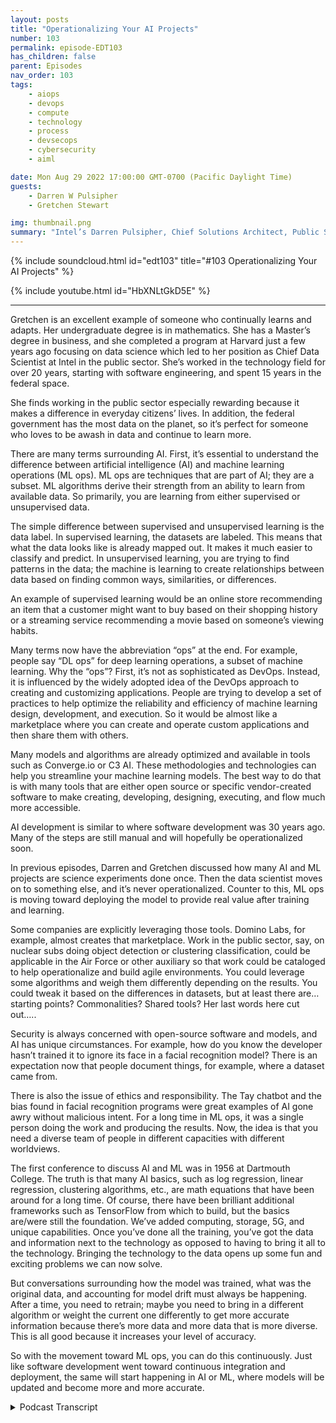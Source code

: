 ```yaml
---
layout: posts
title: "Operationalizing Your AI Projects"
number: 103
permalink: episode-EDT103
has_children: false
parent: Episodes
nav_order: 103
tags:
    - aiops
    - devops
    - compute
    - technology
    - process
    - devsecops
    - cybersecurity
    - aiml

date: Mon Aug 29 2022 17:00:00 GMT-0700 (Pacific Daylight Time)
guests:
    - Darren W Pulsipher
    - Gretchen Stewart

img: thumbnail.png
summary: "Intel’s Darren Pulsipher, Chief Solutions Architect, Public Sector, and Gretchen Stewart, Chief Data Scientist, Public Sector, discuss operationalizing AI projects."
---
```


{% include soundcloud.html id="edt103" title="#103 Operationalizing Your AI Projects" %}

{% include youtube.html id="HbXNLtGkD5E" %}

---

Gretchen is an excellent example of someone who continually learns and adapts. Her undergraduate degree is in mathematics. She has a Master’s degree in business, and she completed a program at Harvard just a few years ago focusing on data science which led to her position as Chief Data Scientist at Intel in the public sector. She’s worked in the technology field for over 20 years, starting with software engineering, and spent 15 years in the federal space.

She finds working in the public sector especially rewarding because it makes a difference in everyday citizens’ lives. In addition, the federal government has the most data on the planet, so it’s perfect for someone who loves to be awash in data and continue to learn more.

There are many terms surrounding AI. First, it’s essential to understand the difference between artificial intelligence (AI) and machine learning operations (ML ops). ML ops are techniques that are part of AI; they are a subset. ML algorithms derive their strength from an ability to learn from available data. So primarily, you are learning from either supervised or unsupervised data.

The simple difference between supervised and unsupervised learning is the data label. In supervised learning, the datasets are labeled. This means that what the data looks like is already mapped out. It makes it much easier to classify and predict. In unsupervised learning, you are trying to find patterns in the data; the machine is learning to create relationships between data based on finding common ways, similarities, or differences.

An example of supervised learning would be an online store recommending an item that a customer might want to buy based on their shopping history or a streaming service recommending a movie based on someone’s viewing habits.

Many terms now have the abbreviation “ops” at the end. For example, people say “DL ops” for deep learning operations, a subset of machine learning. Why the “ops”? First, it’s not as sophisticated as DevOps. Instead, it is influenced by the widely adopted idea of the DevOps approach to creating and customizing applications. People are trying to develop a set of practices to help optimize the reliability and efficiency of machine learning design, development, and execution. So it would be almost like a marketplace where you can create and operate custom applications and then share them with others.

Many models and algorithms are already optimized and available in tools such as Converge.io or C3 AI. These methodologies and technologies can help you streamline your machine learning models. The best way to do that is with many tools that are either open source or specific vendor-created software to make creating, developing, designing, executing, and flow much more accessible.

AI development is similar to where software development was 30 years ago. Many of the steps are still manual and will hopefully be operationalized soon.

In previous episodes, Darren and Gretchen discussed how many AI and ML projects are science experiments done once. Then the data scientist moves on to something else, and it’s never operationalized. Counter to this, ML ops is moving toward deploying the model to provide real value after training and learning.

Some companies are explicitly leveraging those tools.   Domino Labs, for example, almost creates that marketplace. Work in the public sector, say, on nuclear subs doing object detection or clustering classification, could be applicable in the Air Force or other auxiliary so that work could be cataloged to help operationalize and build agile environments. You could leverage some algorithms and weigh them differently depending on the results. You could tweak it based on the differences in datasets, but at least there are…starting points? Commonalities? Shared tools? Her last words here cut out…..

Security is always concerned with open-source software and models, and AI has unique circumstances. For example, how do you know the developer hasn’t trained it to ignore its face in a facial recognition model? There is an expectation now that people document things, for example, where a dataset came from.

There is also the issue of ethics and responsibility. The Tay chatbot and the bias found in facial recognition programs were great examples of AI gone awry without malicious intent. For a long time in ML ops, it was a single person doing the work and producing the results. Now, the idea is that you need a diverse team of people in different capacities with different worldviews.

The first conference to discuss AI and ML was in 1956 at Dartmouth College. The truth is that many AI basics, such as log regression, linear regression, clustering algorithms, etc., are math equations that have been around for a long time. Of course, there have been brilliant additional frameworks such as TensorFlow from which to build, but the basics are/were still the foundation. We’ve added computing, storage, 5G, and unique capabilities. Once you’ve done all the training, you’ve got the data and information next to the technology as opposed to having to bring it all to the technology. Bringing the technology to the data opens up some fun and exciting problems we can now solve.

But conversations surrounding how the model was trained, what was the original data, and accounting for model drift must always be happening. After a time, you need to retrain; maybe you need to bring in a different algorithm or weight the current one differently to get more accurate information because there’s more data and more data that is more diverse. This is all good because it increases your level of accuracy.

So with the movement toward ML ops, you can do this continuously. Just like software development went toward continuous integration and deployment, the same will start happening in AI or ML, where models will be updated and become more and more accurate. 


<details>
<summary> Podcast Transcript </summary>

<p>﻿1</p>
<p>Hello, thisis Darren Pulsipher chief solutionarchitect of public sector at Intel.</p>
<p>And welcome to Embracing</p>
<p>Digital Transformation,where we investigate effective change,leveragingpeople, process and technology.</p>
<p>On today's episode,</p>
<p>Operationalizing your AI projectswith Gretchen Stewart.</p>
<p>Gretchen, welcome to the show.</p>
<p>Thank you so much.</p>
<p>I'm delighted to be here.</p>
<p>It's been a whilesince you and I have talked.</p>
<p>It has you.</p>
<p>This is your second or third time, third,third time on the show?</p>
<p>Hurd Yeah, it's the third.</p>
<p>That we need to have you on more often.</p>
<p>Gretchen is our chief solution or chiefdata scientist of public sector at Inteland Gretchen and myselfand Anna Scott,which we've all talked to on the podcast.</p>
<p>Together we make the triumph,the triumvirateof the CTO office in public sector,and we have a lot of fun.</p>
<p>And I invited Gretchen to come on todayto talk about her specialty,which is data scienceand specifically A.I..</p>
<p>Yeah, and I'm so delighted to be here.</p>
<p>This kind of,</p>
<p>I should say, started from the factthat I'd done an articlethat we got into Fed News on ML Opsand you and I were talking and thought,</p>
<p>Hey, it's probably a good ideato come back and talk with folks ononly a bit aboutwhat's going on in the world of ML Ops.</p>
<p>But you know how that fits into overalldata science and artificial intelligenceas well.</p>
<p>But before we get there, Gretchen,everyone wants to knowa little bit about youso let's get your background going.</p>
<p>Sure.</p>
<p>So where did you come from?</p>
<p>Why are you here and and so forth?</p>
<p>Oh, I appreciate.</p>
<p>It's kind of fun to advertise,but I think I'm a great exampleof somebodywho continually learns and adapts.</p>
<p>I honestly, undergrad is mathematics,so I'm enough of a geek and a nerd and,you know, been workingin the technology space for over 20 yearsand almost 15 of thatin the federal space.</p>
<p>So cut my teethand honestly really felt like</p>
<p>I found my place where we really makea difference in citizens lives.</p>
<p>We really help the academic researchers.</p>
<p>The work that we do to meis really critically importantand I don't feel like</p>
<p>I'm making some fat cat in some industryjust making more money.</p>
<p>So I really like that</p>
<p>I'm in the public sector, but I.</p>
<p>Have I totally agree with you there.</p>
<p>I love what.</p>
<p>I do, too. It'sjust it's the right place to be.</p>
<p>You feel like it's a jobwhere you make a difference.</p>
<p>It's not easy.</p>
<p>Are part of the reason why I'm delightedto be working in the public sectorin the federal government is who hasthe most amount of data on the planet.</p>
<p>That would be our government, you know.</p>
<p>And so, you know, it's the right placefor somebodywho is awash in dataand just wants to continue to learn more.</p>
<p>I do also have a master's in businessand then I went back to Harvardand focused on data sciencetwo and a half, three years agoand then became the chief data scientist.</p>
<p>So I will tell you that absolutely can,you know, load up a Jupiter notebookand do some of the programing in Pythonand PyTorch and things like that.</p>
<p>But the truth is,</p>
<p>I don't do a lot of that these days.</p>
<p>It really is conversationswith CIOs and CTOs.</p>
<p>And what's your data strategy anddo you have all the data that you need?</p>
<p>And oh, by the way, you probably needsome data from other organizations,so how do you create the governancemodel, etc.?</p>
<p>So those tend to bea lot of the conversations that I have.</p>
<p>So not putting fingers to keyboard,so to speak anymore.</p>
<p>So I feel quite rusty.</p>
<p>So if you ask me a python coding fragment,specific question.</p>
<p>I might, I will.</p>
<p>I won't put you through that.</p>
<p>I promise.</p>
<p>Even though I can be kind of funbecause you know me,even though I'm not supposed to be coding,</p>
<p>I still code because it is in my blood.</p>
<p>I am a software engineerand I'm going to code the day I die.</p>
<p>I already know it.</p>
<p>Yeah, well, and I started,you know, in software engineering too,so I totally know what you mean.</p>
<p>And it's, it's likehaving another language that, you know.</p>
<p>Yeah, absolutely.</p>
<p>So, Gretchen, what let's talkabout our subject today, which is really</p>
<p>AI and</p>
<p>ML ops and what in the worldis that right?</p>
<p>Is it the same as dev ops?</p>
<p>Is it the same as data of AI?</p>
<p>There's a whole bunch of everyone'sthrowing ops on the end of things.</p>
<p>So let's start first off with AI and ML.</p>
<p>What's the difference?</p>
<p>Make this simple for us becausethose words are thrown around like crazy.</p>
<p>Absolutely.</p>
<p>So when you think ofartificial intelligence,think of it as the the big circle,so to speak, and think of machinelearning as techniquethat are part of artificial intelligence.</p>
<p>So it's not different.</p>
<p>It's really a subsetof artificial intelligence.</p>
<p>These are algorithmsthat derive their strengthfrom an abilityto learn from available data.</p>
<p>And so primarily you're learningeither from supervised or unsuperviseddata.</p>
<p>There's lots of nuances, but yet that'sthe best way to really think about it.</p>
<p>So machine learning and AI.</p>
<p>So in machine language, machine learning,sorry.</p>
<p>Yes, machine learning.</p>
<p>Is that just a subset of A.I.?</p>
<p>Because there's other types of algorithmsin AI that do different things.</p>
<p>Absolutely. Absolutely, yep. Yep.</p>
<p>And and the real simple differencebetween supervisedand unsupervised learning is reallyis the data label.</p>
<p>It's that simple.</p>
<p>So if you havesupervised learning,that means the data sets are labeled.</p>
<p>That means it is already mapped outas to whatthat data looks like,what's the data size?</p>
<p>And it just makes it much easierto classifyand predict where unsupervised.</p>
<p>What you're really doingis trying to find patterns in the data.</p>
<p>So you're really almost looking at it ishow do I associate thingsor how do I cluster them in a waythat might make them interesting?</p>
<p>Okay.</p>
<p>So I'm going to restate what you saidso I make sure I understandbecause that's how I learned.</p>
<p>Supervisedmeans could mean someone sitting therelabeling things that is a dog.</p>
<p>That is a cat. Exactly.</p>
<p>And is a hot dog. Right.</p>
<p>We all know a Silicon Valley reference.</p>
<p>It's hot dog, not an orange. Exactly.</p>
<p>Yeah, exactly. Yep.</p>
<p>Unsupervised means that the machineis learning to create relationshipsbetween data based off of findingcommon patterns throughout the data.</p>
<p>Exactly.</p>
<p>Similarities or potentially differences.</p>
<p>But or differently.</p>
<p>Okay.</p>
<p>Yeah, you could you could think of itin ways like you'reclustering information together.</p>
<p>So it's unlabeledand you're clustering similar things,or maybe you're clustering thingsthat aren't similar.</p>
<p>So you might think of it for marketsegmentation.</p>
<p>That might be a way where somebody startsto look at markets or different marketsand then also unsupervisedcould be relationshipsbetween, I'll call it, differentbatchesof information or different data set. Soas anexample, a customer who bought this itemmight also buy that itemso that that associationcould be another wayto think of unsupervised learning.</p>
<p>So, you know.</p>
<p>I mean, what seem very powerful.</p>
<p>Of unsupervised learning,some of the information's labeled,but some of it is really just basedon comments and informationthat you've input into your Netflix workand say, hey,if you bought this or you like thisparticular movie, you might like this one.</p>
<p>Yeah, I kind of hate those Netflixafter my granddaughters have been visitingand they're watching,you know, Teletubbies or whatever,all of a sudden, Iyou know, I don't I don't really needto watch the Teletubby movie.</p>
<p>I don't I totally just don't</p>
<p>I totally get it.</p>
<p>Then there's specificmath techniques, basically.</p>
<p>You know,if you're clustering something together,there are key meansor can nearest neighbor clusteringalgorithms, you know,and we could get into all of those.</p>
<p>But that's that'sreally from a simplistic level.</p>
<p>That's that's reallywhat we're we're trying to.</p>
<p>Do this we want to start from is simplybecause we could spend days and daysgoing over all the different A.I.stuff.</p>
<p>But today I want to focus a little biton the op side.</p>
<p>As we kind of mentioned, people just throwops on the end of everything now,which really means operations.</p>
<p>But I think it should bemore like operations.</p>
<p>Maybe it should be. It should be art.</p>
<p>Yeah,</p>
<p>I think maybe I think that makes sense.</p>
<p>And to your point,</p>
<p>I think that you know, you'll see peoplesay deal ops deal meaning deep learning.</p>
<p>So that's even a smallersubset of machine learningand that's where you have really serious.</p>
<p>Ralph graph algorithms and neural netsand things like that.</p>
<p>You hear people talk aboutand they startedto put ops on the end of that.</p>
<p>So the first thing.</p>
<p>So what does that mean. Yeah.</p>
<p>What does that meanwhen they put ops on the.</p>
<p>Yeah well the first thing is it's not assophisticated as DevOps.</p>
<p>So think of it as being influencedby the widely adopted ideaabout DevOps approach to creating andand customizing applications.</p>
<p>But what, whatfolks are really trying to do is createa, I'll call it a set of practicesto help optimize the reliabilityin the efficiency of machine learningdesigns, development and execution.</p>
<p>So almost more of like a marketplacewhere you've got the abilityto create and operate custom applications,but thenyou have those to be able to sharewith others.</p>
<p>Because again, many of themodels and the algorithmsthat are being usedlots of times are already optimizedand are in what people todaythink of as models whose soten or 15 or 20 alreadyoptimized models,that could be all for machine learning.</p>
<p>So the idea isthat you can have these methodologiesand technologies to help you streamlineyour machine learning models and the best.</p>
<p>So the best way to do that honestlywith is with a whole bunch of toolsthat are either open sourceor specific software vendors have created.</p>
<p>Again, to make thatcreating, developing, designing,executing flow much easier.</p>
<p>So this sounds a lotlike where software development wasmaybe 30 years ago when they first startedcreating libraries, right?</p>
<p>Oh, I'm going to create this libraryso everyone doesn't have to writea string class in C++.</p>
<p>I just use the standard library.</p>
<p>Are there standard email models out therethat I can use over and over againor is there a marketplacethat's starting to build around this?</p>
<p>What's what's that look like?</p>
<p>That's a really great question.</p>
<p>And what I've seen in terms of thethe I'll call it supervised learning,you know, you think about classification.</p>
<p>So these are vector machine decisiontrees, random forests,linear classification.</p>
<p>So a lot of those are math equationsthat have been around for quite some time.</p>
<p>Anothertechnique that's used in supervisedlearning is regression.</p>
<p>So you think about linear regressionor log regressionor polynomial regression.</p>
<p>Again, these are math equationsthat have been around a while.</p>
<p>So many of those specificalgorithms are already done and optimizedand are available in tools such as</p>
<p>Converge IO or C three.</p>
<p>AEI has a really nice ML design flow.</p>
<p>Databricks sas.</p>
<p>I mean, so there's a bunch of vendorsthat have many of those algorithmsthat are already optimized sitting therefor you to be able to do to use it.</p>
<p>And then what you're really ableto leverage in that softwareis do that, that whole workflow.</p>
<p>So think of a quick agile.</p>
<p>Hey, I've got several datasets</p>
<p>I would like to link these together,multiple variables.</p>
<p>Here's the technology.</p>
<p>Now let me see when I point it to twoor three datasetsthat I have, what the results areand. Got you so.</p>
<p>So fabulous.</p>
<p>So you don't have togo through all of that converge.</p>
<p>I honestly which intel owns justit has a really nicegraphical user interfacewhere literally you are just mapping out,you know, with boxes triangles almostthink of it as a visio kind of a diagram.</p>
<p>Just quickly lay it out and literallyhit the go button.</p>
<p>So this is helping mebuild up my air pipeline.</p>
<p>Right. Bye. Bye bye.</p>
<p>You're saying by weaving togetheremail algorithms and or modelson my data streams as they're coming up?</p>
<p>And then there are also really great opensource tools.</p>
<p>So these are ones that the communityhas been developing thatpeople add to, that you can easilygo to GitHub and download like cube flowwith a K QBE flow or Metal Flow or Quadroor ML flow.</p>
<p>And again, these are great toolsthat really help you with that,that DevOps and the, the cool thing,you know for somebody like an intel wherewe want to make sure that they leveragethe best librariesthat we have math kernel librariesand open double or CNN libraries, etc.that we've already optimized.</p>
<p>The good news is that's already built in.</p>
<p>So somebody doesn't have to goand, you know,pull down specific I'll call itnot onlythe libraries and do any read compilesall that stuff is already doneand built into some of these really niceopen source flow tools.</p>
<p>And we've talked about this on the showbefore.</p>
<p>A lot of AI and emailprojects end up being science experimentswhere I do itonce I get great information out and thenthe data scientist has movedon to something else and it's like,but you didn't operationalize it, right?</p>
<p>Right.</p>
<p>So is this where email ops is moving tois because what you were talking aboutis primarily training or learning.</p>
<p>But what do I do after I learn?</p>
<p>If my models learn, I got to deploy itright next to provide real value.</p>
<p>Yeah. Yeah.</p>
<p>And some companiesspecifically are leveraging those tools.</p>
<p>Domino Labs is another onethat does ML opswhere it reallyalmost creates that marketplace.</p>
<p>So you've got a customer.</p>
<p>So in our public sectoryou have a customer who is working onsub, you know, the nuclear subsand there's doing some object detectionor some clustering classification.</p>
<p>Well,you know, that work could be applicablein the Air Forceor might work somewhere else.</p>
<p>And to your pointwhere people have done this work, thenthey finish the visualization,provide the results and move on.</p>
<p>So the idea here is thatthat would really catalog it.</p>
<p>And even some of the, you know, defenseindustrial base that we work withare adding and almost creatingtheir own sets of catalogsinternally at their own companies.</p>
<p>So they can really help operationalizethat and really buildagile environmentsso that somebody can just oh, okay.</p>
<p>This is a multi variant problem.</p>
<p>Maybe I want a couple different algorithmsthat I might want to leverageand I'm going tothen wait them in a different way,depending on the results or the accuracy.</p>
<p>And I might testthat out a couple of times,and then all of that informationwould be captured,and then somebody could go back and go,</p>
<p>Oh, Joe did this great work.</p>
<p>He waited it 6040 andlook at the kind of results that he got.</p>
<p>But this isthe data sets that he was using.</p>
<p>Well, our data sets are different basedon what we know in those characteristics.</p>
<p>So maybe we'll take what he's done,but we might tweak it a little,but at least there's not.</p>
<p>Okay.</p>
<p>Yeah, this this brings up a big concern</p>
<p>I have, actually,but it's the same concernwe have with open source softwarewith these open source models and things.</p>
<p>How do I know that I can trust that model,that someone hasn't trained that model?</p>
<p>Maybe I'm doing facial recognitionand I'm now going to use that modelto do my facial recognitionto allow people into my secure lab.</p>
<p>How do I know they haven't trained itto ignore their own face?</p>
<p>Yeah.</p>
<p>And the truth.</p>
<p>Is, I mean, is there any way to know.</p>
<p>The truth is right now, that'spart of the I'll call the trustworthinessand the ethical natureof what we need to do, wherethere is now an expectationthat people now documentthose kinds of things, i.e.,where did you get that dataset?</p>
<p>Is it is it a publicly available dataset?</p>
<p>Is it a synthetic data set?</p>
<p>Is it something that you maybecreated on your own?</p>
<p>And how did you do that?</p>
<p>And so you have to as we move forward,people need to describe that means sothis gets intohonestly something that's so fascinatingand interesting to me.</p>
<p>It's really the trustworthiness,the ethical ness, the howhow can you be more responsibleabout what you're developing to ensurethat those models have gone througha set of rigor in terms of questions?</p>
<p>And to your point,where does that data come from?</p>
<p>You know, a great example that,you know of A.I.gone awry is say,you know, the system within 30 hoursthat started to becomeimagine gets pulled.</p>
<p>All that great work,that joy and and team are doing.</p>
<p>And then you're at MIT</p>
<p>Media Labs around facial recognition.</p>
<p>And and you understandhow that could have happened.</p>
<p>And I honestly don't think it's malicious,but folks basically took datasets of parliament and data sets of peoplethat were in Congress and datasets of people that are in,you know, leaders of companies, CIOsand oh, by the way,they kind of look like you, you know,and they don't they they aren'treally representative of the globe.</p>
<p>And again,</p>
<p>I don't think people maliciously said, I'mgoing to train this model on a non</p>
<p>I'm onsomething that doesn't look likethe globe that doesn't have.</p>
<p>Yeah, right.</p>
<p>You know diverse representation.</p>
<p>I'm just going to pull these datasets.</p>
<p>You know, it's interestingbecause China had the same issuewith there and China has done incrediblework in AI,but they had the same issuewith facial recognitionbecause most of their pictureswere of Chinese people.</p>
<p>Right.</p>
<p>And when it came to Caucasiansor African-Americans,it could not figure it outbecause their dataset was so homogeneous.</p>
<p>You a.k.a Tic TACand many people don't know this</p>
<p>Ticktalk is a Chinese company,which means it's ownedby the Chinese governmentand Tick Tock provides more a</p>
<p>AI datasets to China than any other place.</p>
<p>So when you're out theredoing your tick tock dancealgorithms are getting smarter.</p>
<p>So just, you know, be wary of that.</p>
<p>It's very true.</p>
<p>Well, and honestly,</p>
<p>China is one of those placesthat really has factories of peoplewho are labeling the data, you know, so,you know, they they have imprintedthey are actually using,you know, unsupervised data.</p>
<p>But a lot more of their datais in those data sets.</p>
<p>So then that also makes it more accuratebecause if it's unsupervised, supervised,think about it.</p>
<p>You're trying to cluster and findpatterns as opposed toyou've already labeled the dataand therefore you are really doingmuch more sophisticated machinelearning against outapplying algorithms against that.</p>
<p>So you're you're doingand it's not better or worse, it's justdifferent work, if you know what I mean.</p>
<p>And and that's obviously one thing</p>
<p>Intel's been working on withsome of our university folksat MIT and Berkeley and othersin terms of leveragingartificial intelligence to help label dataand how and oh.</p>
<p>So the supervisor is an AIthat's doing the supervision, right?</p>
<p>Oh, goodness.</p>
<p>Here,who's watching the A.I.own eyes watching A.I..</p>
<p>When you think about in the labsfor a long time, it really wasthat single person who was doing the workand then produced the results.</p>
<p>And the idea now is that, okay,it needs to be a team of peopleand you need to havea diverse team of people.</p>
<p>You need to have people who come out thismaybe not from the I'm a Ph.D.researcher,but hey, I'm a practitioner or I'm a useror I'm somebody who ethnically hasa whole different backgroundand a different worldview than you do.</p>
<p>And I need to be part of that.</p>
<p>And so so in that case, the email opshelps withthe fusion and coordinationof those workers.</p>
<p>Data workers,</p>
<p>I guess has what we would call them.</p>
<p>Right,that are that are doing supervisedlearning with that with the average.</p>
<p>I really that really makes a lot of senseto me.</p>
<p>Yeah.</p>
<p>And and againit's, it's one of those things whereand you know, this,it's like being a cloud practitioner,you know that ten or 12 years agothe answer was cloud, what's the question?</p>
<p>And so now it's AI, what's the question?</p>
<p>You know what I mean?</p>
<p>And yet, as I like to remind people,the first conferenceto talk about artificial intelligenceand machine learning was in 1956.</p>
<p>It was at Dartmouth College.</p>
<p>It was funded by thethe precursorto the National Science Foundation.</p>
<p>But but bottom line isthese are many of theseare math equationsthat have been around for quite some time.</p>
<p>And Brennan there arethen brilliant additional frameworkslike TensorFlow and otherswhere you then can build from those.</p>
<p>But the truth isthere's still a lot of the basicsin terms of logregression, linear regression,you know, clustering algorithms, etc..</p>
<p>These are ones, again,that have been around a long time.</p>
<p>But now, as you know, you've gotthe compute, you've got the storage,you've got 5G, you've got the capabilityto do what we're talking aboutliterally asyour car is passing the traffic lightwhere you're able to show that person'sthat there was a silver, silver alert,there's someone missing.</p>
<p>We know that their license plate is them,you know, and that you're going outlike you've done the training.</p>
<p>And now all of a suddenyou've got that data and that informationliterally next to the technology,as opposed to having to bring all of itto the technology.</p>
<p>We've brought the technology to the data.</p>
<p>So it just opens up some really,really fun and interesting problemsthat we can solve.</p>
<p>But to your point, then it brings up a lotmore of those conversations of,okay, where did we where dohow do we train this?</p>
<p>What was the original datathat we used and over yeah you get as theyas you hearpeople talk about it model driftso after a certain point in timeyou know you can start to seethat you need to basically retrainand that maybe you need to havethe algorithms or bring in a different oneor wait those differently to be able tothen get more accurate informationbecause hey, there's even more dataand more data that's more diverse,which is all good,you know, increasesyour level of accuracy.</p>
<p>But so if, if I have my pipeline nowin my email office,then I can do this continuously.</p>
<p>Exactly. Just like so.</p>
<p>So the movement is what I'm hearing isvery much like what we went to is softwaredevelopment, where I have continuousintegration and deployment,</p>
<p>I'm going to startseeing the same things in email in any I.</p>
<p>Right? Yes.</p>
<p>Or an emailwhere the models will be updatedoftenas they become more and more accurate.</p>
<p>And I and then I can combatthat model that I see thereor and and I think I even have a podcast.</p>
<p>I do have a podcastabout email security attacksbecause thereare some physical attacks that you canplay on email that are doing visionthat I would like to know,</p>
<p>Oh, that's a vulnerability of data model.</p>
<p>So it can now detect those attacks.</p>
<p>So I love where you went with this.</p>
<p>Gretchen.</p>
<p>I can't wait to hear more.</p>
<p>We need to have you come backand go a deep dove on the different dataanalytics and techniquesand we'll schedule that one upso that we can say,</p>
<p>Hey, machine learning is good for this.</p>
<p>Linear regressions are good for this,genetic algorithms are good for this.</p>
<p>Yeah, that's that's another podcastwe have in the future.</p>
<p>How's that?</p>
<p>I think that sounds awesomebecause the truth is, in some casesit's really easy and straightforward.</p>
<p>And in other cases, that's partof the science and that's part of the art.</p>
<p>You know what you were mentioningearlier, though,that maybe a AI algorithms could choosewhich algorithm to use.</p>
<p>So did you just get rid of your own job?</p>
<p>Oh, I don't know. Maybe, but.</p>
<p>But I think you might solve it.</p>
<p>But in the end, you still need somebodyto help with the interpretation, you know?</p>
<p>I do. Yeah.</p>
<p>There's there's this great book, honestly,and I'm not going to rememberwho wrote it, but it Harvard.</p>
<p>It's out of Harvard Business</p>
<p>Reviewand it's called Human Human in the Middle.</p>
<p>And it really no truly human plus machine.</p>
<p>And it really talks about the factthat there are ethicsjobs as we were talking about,or responsible jobs.</p>
<p>Those didn't exist two or three years ago.</p>
<p>And now people are starting to realizethat, you know, you do needsomebody who thinks aboutthe ethics and maybe you needsomebody who is like oursenior fellow, Genevieve,who's an anthropologist,you know, so you need peoplewith different backgrounds.</p>
<p>And as this gets more and more inculcatedinto everything that we do,then you really do need that diversityand you really do need peoplewith a lot of different thoughts.</p>
<p>And it is not a single personsolving this problem.</p>
<p>I, I think that's great.</p>
<p>Gretchen,thanks again for coming on the show.</p>
<p>You're welcome.</p>
<p>It was great fun.</p>
<p>Thank you for listeningto Embracing Digital Transformation today.</p>
<p>If you enjoyed our podcast,give it five stars on your favoritepodcasting site or YouTube channel.</p>
<p>You can find out more informationabout embracing digital transformationand embracingdigital.org until nexttime, go out and do something wonderful.</p>

</details>
